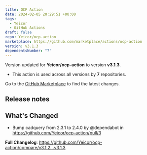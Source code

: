 ```yaml
---
title: OCP Action
date: 2024-02-05 20:29:51 +00:00
tags:
  - Yeicor
  - GitHub Actions
draft: false
repo: Yeicor/ocp-action
marketplace: https://github.com/marketplace/actions/ocp-action
version: v3.1.3
dependentsNumber: "7"
---
```



Version updated for **Yeicor/ocp-action** to version **v3.1.3**.
- This action is used across all versions by **7** repositories.

Go to the [GitHub Marketplace](https://github.com/marketplace/actions/ocp-action) to find the latest changes.

## Release notes

## What's Changed
* Bump cadquery from 2.3.1 to 2.4.0 by @dependabot in https://github.com/Yeicor/ocp-action/pull/3


**Full Changelog**: https://github.com/Yeicor/ocp-action/compare/v3.1.2...v3.1.3

